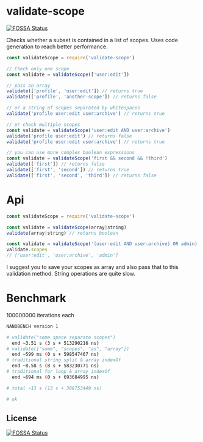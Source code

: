 # validate-scope
[![FOSSA Status](https://app.fossa.io/api/projects/git%2Bgithub.com%2Fmarcbachmann%2Fvalidate-scope.svg?type=shield)](https://app.fossa.io/projects/git%2Bgithub.com%2Fmarcbachmann%2Fvalidate-scope?ref=badge_shield)


Checks whether a subset is contained in a list of scopes.
Uses code generation to reach better performance.

```js
const validateScope = require('validate-scope')

// Check only one scope
const validate = validateScope(['user:edit'])

// pass an array
validate(['profile', 'user:edit']) // returns true
validate(['profile', 'another-scope']) // returns false

// or a string of scopes separated by whitespaces
validate('profile user:edit user:archive') // returns true

// or check multiple scopes
const validate = validateScope('user:edit AND user:archive')
validate('profile user:edit') // returns false
validate('profile user:edit user:archive') // returns true

// you can use more complex boolean expressions
const validate = validateScope('first && second && !third')
validate(['first']) // returns false
validate(['first', 'second']) // returns true
validate(['first', 'second', 'third']) // returns false
```

# Api

```js
const validateScope = require('validate-scope')
```

```js
const validate = validateScope(array|string)
validate(array|string) // returns boolean
```


```js
const validate = validateScope('(user:edit AND user:archive) OR admin)')
validate.scopes
// ['user:edit', 'user:archive', 'admin']
```


I suggest you to save your scopes as array and also pass that to this validation method. String operations are quite slow.


# Benchmark

100000000 iterations each
```bash
NANOBENCH version 1

# validate("some space separate scopes")
  end ~3.51 s (3 s + 513290216 ns)
# validate(["some", "scopes", "as", "array"])
  end ~599 ms (0 s + 598547467 ns)
# traditional string split & array indexOf
  end ~8.58 s (8 s + 583230771 ns)
# traditional for loop & array indexOf
  end ~694 ms (0 s + 693684995 ns)

# total ~13 s (13 s + 388753449 ns)

# ok
```


## License
[![FOSSA Status](https://app.fossa.io/api/projects/git%2Bgithub.com%2Fmarcbachmann%2Fvalidate-scope.svg?type=large)](https://app.fossa.io/projects/git%2Bgithub.com%2Fmarcbachmann%2Fvalidate-scope?ref=badge_large)
